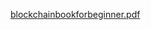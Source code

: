 
[blockchainbookforbeginner.pdf](https://github.com/user-attachments/files/16271027/blockchainbookforbeginner.pdf)
